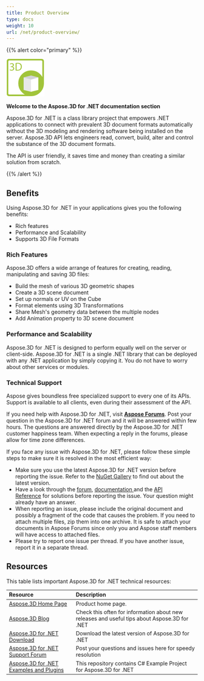 ```yaml
---
title: Product Overview
type: docs
weight: 10
url: /net/product-overview/
---
```


{{% alert color="primary" %}} 

![todo:image_alt_text](product-overview_1.png)

**Welcome to the Aspose.3D for .NET documentation section**

Aspose.3D for .NET is a class library project that empowers .NET applications to connect with prevalent 3D document formats automatically without the 3D modeling and rendering software being installed on the server. Aspose.3D API lets engineers read, convert, build, alter and control the substance of the 3D document formats.

The API is user friendly, it saves time and money than creating a similar solution from scratch.

{{% /alert %}} 
## **Benefits**
Using Aspose.3D for .NET in your applications gives you the following benefits:

- Rich features
- Performance and Scalability
- Supports 3D File Formats
### **Rich Features**
Aspose.3D offers a wide arrange of features for creating, reading, manipulating and saving 3D files:

- Build the mesh of various 3D geometric shapes
- Create a 3D scene document
- Set up normals or UV on the Cube
- Format elements using 3D Transformations
- Share Mesh's geometry data between the multiple nodes
- Add Animation property to 3D scene document
### **Performance and Scalability**
Aspose.3D for .NET is designed to perform equally well on the server or client-side. Aspose.3D for .NET is a single .NET library that can be deployed with any .NET application by simply copying it. You do not have to worry about other services or modules.
### **Technical Support**
Aspose gives boundless free specialized support to every one of its APIs. Support is available to all clients, even during their assessment of the API.

If you need help with Aspose.3D for .NET, visit [**Aspose Forums**](https://forum.aspose.com/). Post your question in the Aspose.3D for .NET forum and it will be answered within few hours. The questions are answered directly by the Aspose.3D for .NET customer happiness team. When expecting a reply in the forums, please allow for time zone differences.

If you face any issue with Aspose.3D for .NET, please follow these simple steps to make sure it is resolved in the most efficient way:

- Make sure you use the latest Aspose.3D for .NET version before reporting the issue. Refer to the [NuGet Gallery](https://www.nuget.org/packages/Aspose.3D) to find out about the latest version.
- Have a look through the [forum](https://forum.aspose.com/c/3d), [documentation ](/3d/net/)and the [API Reference](https://apireference.aspose.com/3d/net) for solutions before reporting the issue. Your question might already have an answer.
- When reporting an issue, please include the original document and possibly a fragment of the code that causes the problem. If you need to attach multiple files, zip them into one archive. It is safe to attach your documents in Aspose Forums since only you and Aspose staff members will have access to attached files.
- Please try to report one issue per thread. If you have another issue, report it in a separate thread.
## **Resources**
This table lists important Aspose.3D for .NET technical resources:

|**Resource**|**Description**|
| :- | :- |
|[Aspose.3D Home Page](https://products.aspose.com/3d/net)|Product home page.|
|[Aspose.3D Blog](https://blog.aspose.com/category/3d/)|Check this often for information about new releases and useful tips about Aspose.3D for .NET|
|[Aspose.3D for .NET Download](https://www.nuget.org/packages/Aspose.3d)|Download the latest version of Aspose.3D for .NET|
|[Aspose.3D for .NET Support Forum](https://forum.aspose.com/c/3d)|Post your questions and issues here for speedy resolution|
|[Aspose.3D for .NET Examples and Plugins](https://github.com/aspose-3d/Aspose.3D-for-.NET)|This repository contains C# Example Project for Aspose.3D for .NET|

